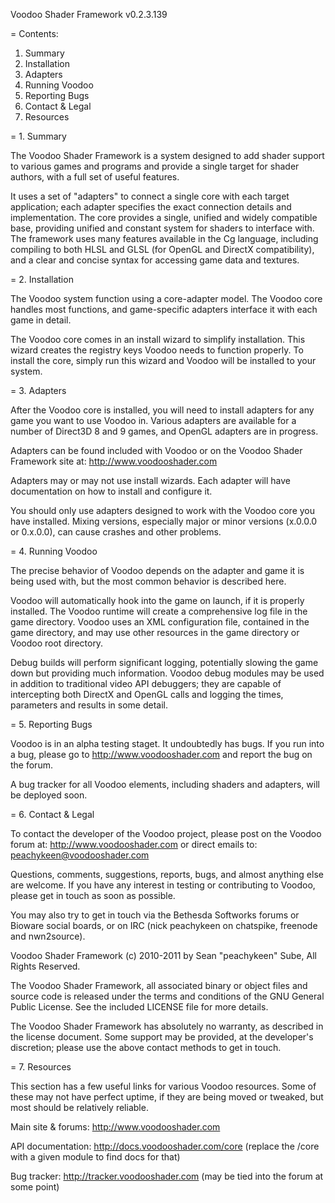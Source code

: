 
Voodoo Shader Framework
v0.2.3.139

= Contents:
1. Summary
2. Installation
3. Adapters
4. Running Voodoo
5. Reporting Bugs
6. Contact & Legal
7. Resources


= 1. Summary

The Voodoo Shader Framework is a system designed to add shader support to various games and 
programs and provide a single target for shader authors, with a full set of useful features.

It uses a set of "adapters" to connect a single core with each target application; each adapter
specifies the exact connection details and implementation. The core provides a single, unified and
widely compatible base, providing unified and constant system for shaders to interface with. The
framework uses many features available in the Cg language, including compiling to both HLSL and 
GLSL (for OpenGL and DirectX compatibility), and a clear and concise syntax for accessing game data
and textures.


= 2. Installation

The Voodoo system function using a core-adapter model. The Voodoo core handles most functions, and
game-specific adapters interface it with each game in detail. 

The Voodoo core comes in an install wizard to simplify installation. This wizard creates the
registry keys Voodoo needs to function properly. To install the core, simply run this wizard and
Voodoo will be installed to your system.


= 3. Adapters

After the Voodoo core is installed, you will need to install adapters for any game you want to use
Voodoo in. Various adapters are available for a number of Direct3D 8 and 9 games, and OpenGL
adapters are in progress. 

Adapters can be found included with Voodoo or on the Voodoo Shader Framework site at:
    http://www.voodooshader.com

Adapters may or may not use install wizards. Each adapter will have documentation on how to install
and configure it. 

You should only use adapters designed to work with the Voodoo core you have installed. Mixing 
versions, especially major or minor versions (x.0.0.0 or 0.x.0.0), can cause crashes and other problems.


= 4. Running Voodoo

The precise behavior of Voodoo depends on the adapter and game it is being used with, but the most
common behavior is described here.

Voodoo will automatically hook into the game on launch, if it is properly installed. The Voodoo 
runtime will create a comprehensive log file in the game directory. Voodoo uses an XML configuration
file, contained in the game directory, and may use other resources in the game directory or Voodoo
root directory.

Debug builds will perform significant logging, potentially slowing the game down but providing much
information. Voodoo debug modules may be used in addition to traditional video API debuggers; they
are capable of intercepting both DirectX and OpenGL calls and logging the times, parameters and
results in some detail.


= 5. Reporting Bugs

Voodoo is in an alpha testing staget. It undoubtedly has bugs. If you run into a bug, please go 
to http://www.voodooshader.com and report the bug on the forum.

A bug tracker for all Voodoo elements, including shaders and adapters, will be deployed soon.


= 6. Contact & Legal

To contact the developer of the Voodoo project, please post on the Voodoo forum at:
    http://www.voodooshader.com
or direct emails to:
    peachykeen@voodooshader.com
    
Questions, comments, suggestions, reports, bugs, and almost anything else are welcome. If you have
any interest in testing or contributing to Voodoo, please get in touch as soon as possible.

You may also try to get in touch via the Bethesda Softworks forums or Bioware social boards, or on
IRC (nick peachykeen on chatspike, freenode and nwn2source).



Voodoo Shader Framework (c) 2010-2011 by Sean "peachykeen" Sube, All Rights Reserved.

The Voodoo Shader Framework, all associated binary or object files and source code is released 
under the terms and conditions of the GNU General Public License. See the included LICENSE file for
more details.

The Voodoo Shader Framework has absolutely no warranty, as described in the license document. Some
support may be provided, at the developer's discretion; please use the above contact methods to get
in touch.


= 7. Resources

This section has a few useful links for various Voodoo resources. Some of these may not have
perfect uptime, if they are being moved or tweaked, but most should be relatively reliable.

Main site & forums:
    http://www.voodooshader.com
    
API documentation:
    http://docs.voodooshader.com/core (replace the /core with a given module to find docs for that)
    
Bug tracker:
    http://tracker.voodooshader.com (may be tied into the forum at some point)
